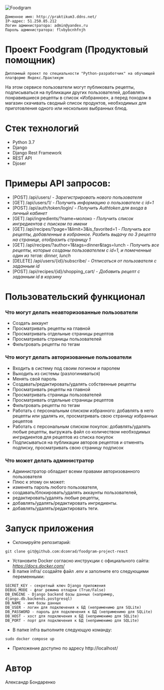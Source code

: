 ![Foodgram](https://github.com/dcomrad/foodgram-project-react/actions/workflows/foodgram_workflow.yml/badge.svg)

```
Доменное имя: http://praktikum3.ddns.net/
IP-адрес: 51.250.85.212
Логин администратора: admin@yandex.ru
Пароль администратора: flvbybcnhfnjh
```

# Проект Foodgram (Продуктовый помощник)
```Дипломный проект по специальности "Python-разработчик" на обучающей платформе Яндекс.Практикум```

На этом сервисе пользователи могут публиковать рецепты, подписываться на публикации других пользователей, добавлять понравившиеся рецепты в список «Избранное», а перед походом в магазин скачивать сводный список продуктов, необходимых для приготовления одного или нескольких выбранных блюд.

# Стек технологий
- Python 3.7
- Django
- Django Rest Framework
- REST API
- Djoser

# Примеры API запросов:
- [POST] /api/users/ - _Зарегистрировать нового пользователя_
- [GET] /api/users/1/ - _Получить информацию о пользователе с id=1_
- [POST] /api/auth/token/login/ - _Получить Authtoken для входа в личный кабинет_
- [GET] /api/ingredients/?name=молоко - _Получить список ингредиентов с поиском по имени_
- [GET] /api/recipes/?page=1&limit=3&is_favorited=1 - _Получить все рецепты, добавленные в избранное. Разбить выдачу по 3 рецепта на странице, отобразить страницу 1_
- [GET] /api/recipes/?author=1&tags=dinner&tags=lunch - _Получить все рецепты, которые созданы пользователем с id=1, и помеченные один из тегов: dinner, lunch_
- [DELETE] /api/users/{id}/subscribe/ - _Отписаться от пользователя с заданным id_
- [POST] /api/recipes/{id}/shopping_cart/ - _Добавить рецепт с заданным id в корзину_


# Пользовательский функционал

### Что могут делать неавторизованные пользователи
- Создать аккаунт
- Просматривать рецепты на главной
- Просматривать отдельные страницы рецептов
- Просматривать страницы пользователей
- Фильтровать рецепты по тегам

### Что могут делать авторизованные пользователи
- Входить в систему под своим логином и паролем
- Выходить из системы (разлогиниваться)
- Менять свой пароль
- Создавать/редактировать/удалять собственные рецепты
- Просматривать рецепты на главной
- Просматривать страницы пользователей
- Просматривать отдельные страницы рецептов
- Фильтровать рецепты по тегам
- Работать с персональным списком избранного: добавлять в него рецепты или удалять их, просматривать свою страницу избранных рецептов
- Работать с персональным списком покупок: добавлять/удалять любые рецепты, выгружать файл со количеством необходимых ингридиентов для рецептов из списка покупок
- Подписываться на публикации авторов рецептов и отменять подписку, просматривать свою страницу подписок

### Что может делать администратор
- Администратор обладает всеми правами авторизованного пользователя
- Плюс к этому он может:
- изменять пароль любого пользователя,
- создавать/блокировать/удалять аккаунты пользователей,
- редактировать/удалять любые рецепты,
- добавлять/удалять/редактировать ингредиенты.
- добавлять/удалять/редактировать теги.

# Запуск приложения
- Склонируйте репозитарий:
```
git clone git@github.com:dcomrad/foodgram-project-react
```
- Установите Docker согласно инструкции с официального сайта: _https://docs.docker.com/_
- В папке infra/ создайте файл .env и заполните его следующими переменными:
```
SECRET_KEY - секретный ключ Django приложения
DEBUG_MODE - флаг режима отладки (True/False)
DB_ENGINE - Django backend базы данных (например, django.db.backends.postgresql)
DB_NAME - имя базы данных
DB_USER - логин для подключения к БД (неприменимо для SQLite)
DB_PASSWORD - пароль для подключения к БД (неприменимо для SQLite)
DB_HOST - хост для подключения к БД (неприменимо для SQLite)
DB_PORT - порт для подключения к БД (неприменимо для SQLite)
```
- В папке infra выполните следующую команду:
```
sudo docker compose up
```
- Приложение доступно по адресу http://localhost/ 
 
# Автор
Александр Бондаренко